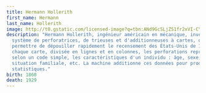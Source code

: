 ```yaml
---
title: Hermann Hollerith
first_name: Hermann
last_name: Hollerith
image: http://t0.gstatic.com/licensed-image?q=tbn:ANd9GcSLjZS1fr2xVI-CY6rs_q7gNU4Y1vuUR1zptHC2vXkhhbyvYk0gurBFd8s71zbR
description: "Hermann Hollerith, ingénieur américain en mécanique, invente un
  système de perforatrices, de trieuses et d'additionneuses à cartes, qui va
  permettre de dépouiller rapidement le recensement des États-Unis de 1890. Sur
  chaque carte, divisée en lignes et en colonnes, les perforations représentent,
  selon un code simple, les caractéristiques d'un individu : âge, sexe, métier,
  situation familiale, etc. La machine additionne ces données pour produire des
  statistiques."
birth: 1860
death: 1929
---
```

